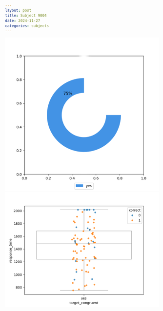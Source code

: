 ```yaml
---
layout: post
title: Subject 9004
date: 2024-11-27
categories: subjects
---
```


![](data/9004/run-28/9004_accuracy_target_congruence.png)
![](data/9004/run-28/9004_rt_congruence.png)
